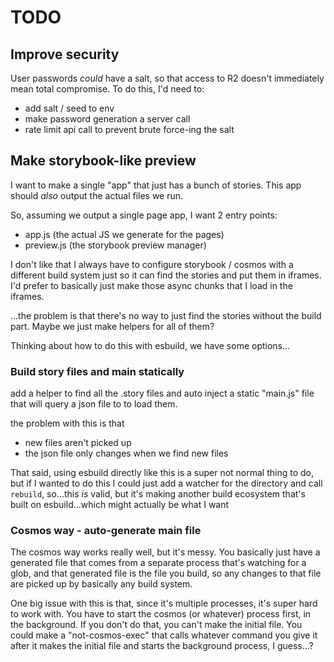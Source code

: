 # TODO

## Improve security

User passwords _could_ have a salt, so that access to R2 doesn't immediately mean total compromise. To do this, I'd need to:

- add salt / seed to env
- make password generation a server call
- rate limit api call to prevent brute force-ing the salt

## Make storybook-like preview

I want to make a single "app" that just has a bunch of stories. This app should _also_ output the actual files we run.

So, assuming we output a single page app, I want 2 entry points:

- app.js (the actual JS we generate for the pages)
- preview.js (the storybook preview manager)

I don't like that I always have to configure storybook / cosmos with a different build system just so it can find the stories and put them in iframes. I'd prefer to basically just make those async chunks that I load in the iframes.

...the problem is that there's no way to just find the stories without the build part. Maybe we just make helpers for all of them?

Thinking about how to do this with esbuild, we have some options...

### Build story files and main statically

add a helper to find all the .story files and auto inject a static "main.js" file that will query a json file to to load them.

the problem with this is that

- new files aren't picked up
- the json file only changes when we find new files

That said, using esbuild directly like this is a super not normal thing to do, but if I wanted to do this I could just add a watcher for the directory and call `rebuild`, so...this _is_ valid, but it's making another build ecosystem that's built on esbuild...which might actually be what I want

### Cosmos way - auto-generate main file

The cosmos way works really well, but it's messy. You basically just have a generated file that comes from a separate process that's watching for a glob, and that generated file is the file you build, so any changes to that file are picked up by basically any build system.

One big issue with this is that, since it's multiple processes, it's super hard to work with. You have to start the cosmos (or whatever) process first, in the background. If you don't do that, you can't make the initial file. You could make a "not-cosmos-exec" that calls whatever command you give it after it makes the initial file and starts the background process, I guess...?
